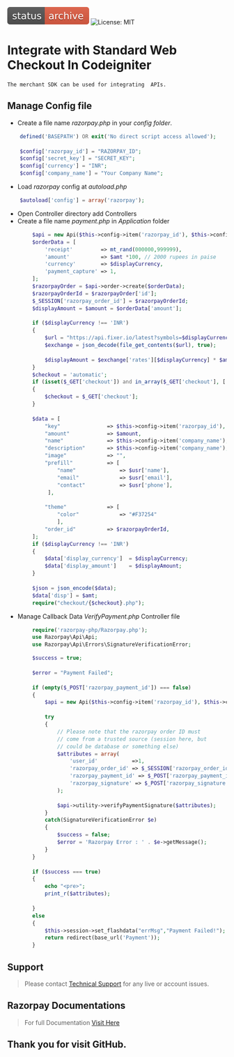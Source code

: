 ![status: archive](https://github.com/GIScience/badges/raw/master/status/archive.svg)
![License: MIT](https://camo.githubusercontent.com/ad8758fbaebbced78645b98e446c0bb5ec223676ed61700184320887cadbfb8e/68747470733a2f2f696d672e736869656c64732e696f2f62616467652f6c6963656e73652d4d49542d627269676874677265656e2e7376673f7374796c653d666c61742d737175617265)

# Integrate with Standard Web Checkout In Codeigniter
	The merchant SDK can be used for integrating  APIs.

## Manage Config file
- Create a file name *razorpay.php* in your *config folder*.

``` php
    defined('BASEPATH') OR exit('No direct script access allowed');

	$config['razorpay_id'] = "RAZORPAY_ID";
	$config['secret_key'] = "SECRET_KEY";
	$config['currency'] = "INR";
	$config['company_name'] = "Your Company Name";
```
- Load *razorpay* config at *autoload.php*

``` php
	$autoload['config'] = array('razorpay');
```
- Open Controller directory add Controllers
- Create a file name *payment.php* in *Application* folder
``` php
		$api = new Api($this->config->item('razorpay_id'), $this->config->item('secret_key'));
		$orderData = [
		    'receipt'         => mt_rand(000000,999999),
		    'amount'          => $amt *100, // 2000 rupees in paise
		    'currency'        => $displayCurrency,
		    'payment_capture' => 1,
		];
		$razorpayOrder = $api->order->create($orderData);
		$razorpayOrderId = $razorpayOrder['id'];
		$_SESSION['razorpay_order_id'] = $razorpayOrderId;
		$displayAmount = $amount = $orderData['amount'];

		if ($displayCurrency !== 'INR')
		{
		    $url = "https://api.fixer.io/latest?symbols=$displayCurrency&base=INR";
		    $exchange = json_decode(file_get_contents($url), true);

		    $displayAmount = $exchange['rates'][$displayCurrency] * $amount / 100;
		}
		$checkout = 'automatic';
		if (isset($_GET['checkout']) and in_array($_GET['checkout'], ['automatic', 'manual'], true))
		{
		    $checkout = $_GET['checkout'];
		}

		$data = [
		    "key"               => $this->config->item('razorpay_id'),
		    "amount"            => $amount,
		    "name"              => $this->config->item('company_name'),
		    "description"       => $this->config->item('company_name'),
		    "image"             => "",
		    "prefill"           => [
			    "name"              => $usr['name'],
			    "email"             => $usr['email'],
			    "contact"           => $usr['phone'],
			 ],
		    
		    "theme"             => [
			    "color"             => "#F37254"
			    ],
		    "order_id"          => $razorpayOrderId,
		];
		if ($displayCurrency !== 'INR')
		{
		    $data['display_currency']  = $displayCurrency;
		    $data['display_amount']    = $displayAmount;
		}

		$json = json_encode($data);
		$data['disp'] = $amt;
		require("checkout/{$checkout}.php");
```
- Manage Callback Data *VerifyPayment.php* Controller file

```php
		require('razorpay-php/Razorpay.php');
		use Razorpay\Api\Api;
		use Razorpay\Api\Errors\SignatureVerificationError;
```
```php
		$success = true;

		$error = "Payment Failed";

		if (empty($_POST['razorpay_payment_id']) === false)
		{
		    $api = new Api($this->config->item('razorpay_id'), $this->config->item('secret_key'));

		    try
		    {
		        // Please note that the razorpay order ID must
		        // come from a trusted source (session here, but
		        // could be database or something else)
		        $attributes = array(
		        	'user_id'			=>1,
		            'razorpay_order_id' => $_SESSION['razorpay_order_id'],
		            'razorpay_payment_id' => $_POST['razorpay_payment_id'],
		            'razorpay_signature' => $_POST['razorpay_signature']
		        );

		        $api->utility->verifyPaymentSignature($attributes);
		    }
		    catch(SignatureVerificationError $e)
		    {
		        $success = false;
		        $error = 'Razorpay Error : ' . $e->getMessage();
		    }
		}

		if ($success === true)
		{
		    echo "<pre>";
		    print_r($attributes);
		   
		}
		else
		{
		    $this->session->set_flashdata("errMsg","Payment Failed!");
		    return redirect(base_url('Payment'));
		}
```

## Support
> Please contact [Technical Support](wmsn.web@gmail.com) for any live or account issues.

## Razorpay Documentations 
> For full Documentation [Visit Here](https://razorpay.com/docs/#home-payments)

## Thank you for visit GitHub.
